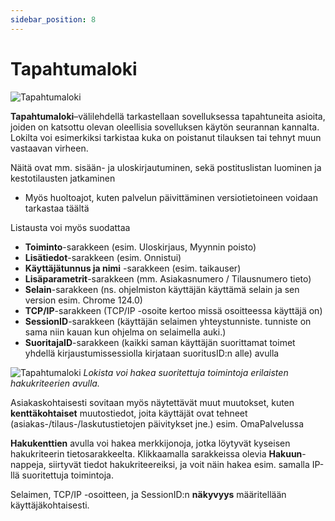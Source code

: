 ```yaml
---
sidebar_position: 8
---
```


# Tapahtumaloki

![Tapahtumaloki](/img/ohjeet/loki.png)

**Tapahtumaloki**–välilehdellä tarkastellaan sovelluksessa tapahtuneita asioita, joiden on katsottu olevan oleellisia sovelluksen käytön seurannan kannalta. Lokilta voi esimerkiksi tarkistaa kuka on poistanut tilauksen tai tehnyt muun vastaavan virheen.

Näitä ovat mm. sisään- ja uloskirjautuminen, sekä postituslistan luominen ja kestotilausten jatkaminen
- Myös huoltoajot, kuten palvelun päivittäminen versiotietoineen voidaan tarkastaa täältä

Listausta voi myös suodattaa 
- **Toiminto**-sarakkeen (esim. Uloskirjaus, Myynnin poisto)
- **Lisätiedot**-sarakkeen (esim. Onnistui)
- **Käyttäjätunnus ja nimi** -sarakkeen (esim. taikauser)
- **Lisäparametrit**-sarakkeen (mm. Asiakasnumero / Tilausnumero tieto)
- **Selain**-sarakkeen (ns. ohjelmiston käyttäjän käyttämä selain ja sen version esim. Chrome 124.0)
- **TCP/IP**-sarakkeen (TCP/IP -osoite kertoo missä osoitteessa käyttäjä on)
- **SessionID**-sarakkeen (käyttäjän selaimen yhteystunniste. tunniste on sama niin kauan kun ohjelma on selaimella auki.)
- **SuoritajaID**-sarakkeen (kaikki saman käyttäjän suorittamat toimet yhdellä kirjaustumissessiolla kirjataan suoritusID:n alle) avulla

![Tapahtumaloki](/img/ohjeet/loki-haku.png)
*Lokista voi hakea suoritettuja toimintoja erilaisten hakukriteerien avulla.*

Asiakaskohtaisesti sovitaan myös näytettävät muut muutokset, kuten **kenttäkohtaiset** muutostiedot, joita käyttäjät ovat tehneet (asiakas-/tilaus-/laskutustietojen päivitykset jne.) esim. OmaPalvelussa

**Hakukenttien** avulla voi hakea merkkijonoja, jotka löytyvät kyseisen hakukriteerin tietosarakkeelta. Klikkaamalla sarakkeissa olevia **Hakuun**-nappeja, siirtyvät tiedot hakukriteereiksi, ja voit näin hakea esim. samalla IP-llä suoritettuja toimintoja.

Selaimen, TCP/IP -osoitteen, ja SessionID:n **näkyvyys** määritellään käyttäjäkohtaisesti.